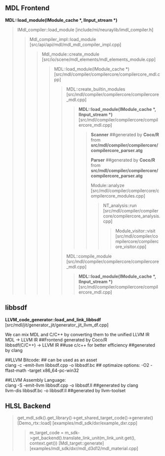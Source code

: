 ## MDL Frontend  

**MDL::load_module\(IModule_cache \*, IInput_stream \*\)**  

> IMdl_compiler::load_module \[include/mi/neuraylib/imdl_compiler.h\]  
>>  
>> Mdl_compiler_impl::load_module \[src/api/api/mdl/mdl_mdl_compiler_impl.cpp\]   
>>>  
>>> Mdl_module::create_module \[src/io/scene/mdl_elements/mdl_elements_module.cpp\]   
>>>>  
>>>> MDL::load_module(IModule_cache *) \[src/mdl/compiler/compilercore/compilercore_mdl.cpp\]   
>>>>>  
>>>>> MDL::create_builtin_modules \[src/mdl/compiler/compilercore/compilercore_mdl.cpp\]   
>>>>>>  
>>>>>> **MDL::load_module\(IModule_cache \*, IInput_stream \*\)** \[src/mdl/compiler/compilercore/compilercore_mdl.cpp\]  
>>>>>>>  
>>>>>>> **Scanner** \#\#generated by **Coco/R** from **src/mdl/compiler/compilercore/compilercore_parser.atg**  
>>>>>>>  
>>>>>>> **Parser** \#\#generated by **Coco/R** from **src/mdl/compiler/compilercore/compilercore_parser.atg**  
>>>>>>>  
>>>>>>> Module::analyze \[src/mdl/compiler/compilercore/compilercore_modules.cpp\]   
>>>>>>>>    
>>>>>>>> NT_analysis::run \[src/mdl/compiler/compilercore/compilercore_analysis.cpp\]  
>>>>>>>>>    
>>>>>>>>> Module_visitor::visit \[src/mdl/compiler/compilercore/compilercore_visitor.cpp\]  
>>>>>  
>>>>> MDL::compile_module \[src/mdl/compiler/compilercore/compilercore_mdl.cpp\]  
>>>>>>  
>>>>>> **MDL::load_module\(IModule_cache \*, IInput_stream \*\)** \[src/mdl/compiler/compilercore/compilercore_mdl.cpp\]       




## libbsdf  
**LLVM_code_generator::load_and_link_libbsdf** \[src/mdl/jit/generator_jit/generator_jit_llvm_df.cpp\]    
  
We can mix MDL and C/C++ by converting them to the unified LLVM IR  
MDL -> LLVM IR  \#\#Frontend generated by Coco/R  
libbsdf(C/C++) -> LLVM IR  \#\#use c/c++ for better efficiency  \#\#generated by clang  
  
\#\#LLVM Bitcode: \#\# can be used as an asset    
clang -c -emit-llvm libbsdf.cpp -o libbsdf.bc \#\# optimaize options: -O2 -ffast-math -target x86_64-pc-win32    
  
\#\#LLVM Assembly Language:  
clang -S -emit-llvm libbsdf.cpp -o libbsdf.ll \#\#generated by clang  
llvm-dis libbsdf.bc -o libbsdf.ll \#\#generated by llvm-toolset    
  
## HLSL Backend  

> get_mdl_sdk().get_library()->get_shared_target_code()->generate() \[Demo_rtx::load\] \[examples/mdl_sdk/dxr/example_dxr.cpp\]  
>>   
>> m_target_code = m_sdk->get_backend().translate_link_unit(m_link_unit.get(), context.get()) \[Mdl_target::generate\] \[examples/mdl_sdk/dxr/mdl_d3d12/mdl_material.cpp\]  

